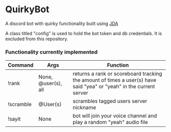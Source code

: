 # QuirkyBot
A discord bot with quirky functionality built using  [JDA](https://github.com/DV8FromTheWorld/JDA)

A class titled "config" is used to hold the bot token and db credentials. It is excluded from this repository. 


### Functionality currently implemented
| Command | Args | Function |
|-|-|-|
|!rank |None, @user(s), all| returns a rank or scoreboard tracking the amount of times a user(s) have said "yea" or "yeah" in the current server |
|!scramble  | @User(s) |scrambles tagged users server nickname  |
|!sayit   | None | bot will join your voice channel and play a random "yeah" audio file|
